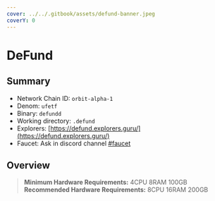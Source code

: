 ```yaml
---
cover: ../../.gitbook/assets/defund-banner.jpeg
coverY: 0
---
```


# DeFund

## Summary

* Network Chain ID: `orbit-alpha-1`
* Denom: `ufetf`
* Binary: `defundd`
* Working directory: `.defund`
* Explorers: [https://defund.explorers.guru/](https://defund.explorers.guru/)
* Faucet: Ask in discord channel [#faucet](https://discord.com/channels/913091321114296330/1038133368841310280)

## Overview

> **Minimum Hardware Requirements:** 4CPU 8RAM 100GB **Recommended Hardware Requirements:** 8CPU 16RAM 200GB
